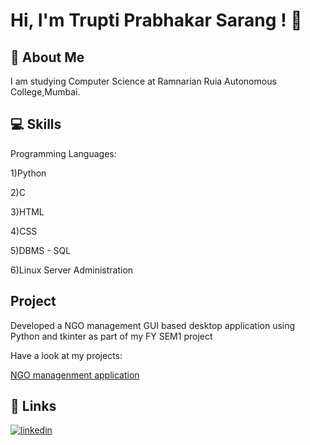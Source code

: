 
# Hi, I'm Trupti Prabhakar Sarang ! 👋




## 🚀 About Me
I am studying Computer Science at Ramnarian Ruia Autonomous College,Mumbai.



## 💻 Skills
Programming Languages:

1)Python

2)C

3)HTML 

4)CSS

5)DBMS - SQL

6)Linux Server Administration

## Project 
Developed a NGO management GUI based desktop application using Python and tkinter
as part of my FY SEM1 project 

Have a look at my projects:

[NGO managenment application](https://github.com/truptisarang/NGO-management.git)


## 🔗 Links

[![linkedin](https://img.shields.io/badge/linkedin-0A66C2?style=for-the-badge&logo=linkedin&logoColor=white)](https://www.linkedin.com/in/trupti-sarang-138240248)


